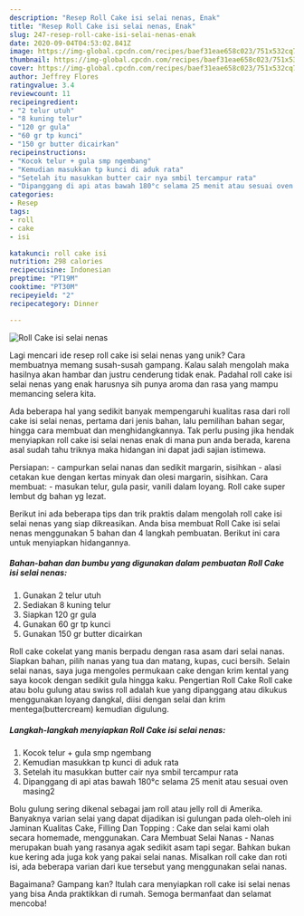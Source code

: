 ```yaml
---
description: "Resep Roll Cake isi selai nenas, Enak"
title: "Resep Roll Cake isi selai nenas, Enak"
slug: 247-resep-roll-cake-isi-selai-nenas-enak
date: 2020-09-04T04:53:02.841Z
image: https://img-global.cpcdn.com/recipes/baef31eae658c023/751x532cq70/roll-cake-isi-selai-nenas-foto-resep-utama.jpg
thumbnail: https://img-global.cpcdn.com/recipes/baef31eae658c023/751x532cq70/roll-cake-isi-selai-nenas-foto-resep-utama.jpg
cover: https://img-global.cpcdn.com/recipes/baef31eae658c023/751x532cq70/roll-cake-isi-selai-nenas-foto-resep-utama.jpg
author: Jeffrey Flores
ratingvalue: 3.4
reviewcount: 11
recipeingredient:
- "2 telur utuh"
- "8 kuning telur"
- "120 gr gula"
- "60 gr tp kunci"
- "150 gr butter dicairkan"
recipeinstructions:
- "Kocok telur + gula smp ngembang"
- "Kemudian masukkan tp kunci di aduk rata"
- "Setelah itu masukkan butter cair nya smbil tercampur rata"
- "Dipanggang di api atas bawah 180°c selama 25 menit atau sesuai oven masing2"
categories:
- Resep
tags:
- roll
- cake
- isi

katakunci: roll cake isi 
nutrition: 298 calories
recipecuisine: Indonesian
preptime: "PT19M"
cooktime: "PT30M"
recipeyield: "2"
recipecategory: Dinner

---
```



![Roll Cake isi selai nenas](https://img-global.cpcdn.com/recipes/baef31eae658c023/751x532cq70/roll-cake-isi-selai-nenas-foto-resep-utama.jpg)

Lagi mencari ide resep roll cake isi selai nenas yang unik? Cara membuatnya memang susah-susah gampang. Kalau salah mengolah maka hasilnya akan hambar dan justru cenderung tidak enak. Padahal roll cake isi selai nenas yang enak harusnya sih punya aroma dan rasa yang mampu memancing selera kita.

Ada beberapa hal yang sedikit banyak mempengaruhi kualitas rasa dari roll cake isi selai nenas, pertama dari jenis bahan, lalu pemilihan bahan segar, hingga cara membuat dan menghidangkannya. Tak perlu pusing jika hendak menyiapkan roll cake isi selai nenas enak di mana pun anda berada, karena asal sudah tahu triknya maka hidangan ini dapat jadi sajian istimewa.

Persiapan: - campurkan selai nanas dan sedikit margarin, sisihkan - alasi cetakan kue dengan kertas minyak dan olesi margarin, sisihkan. Cara membuat: - masukan telur, gula pasir, vanili dalam loyang. Roll cake super lembut dg bahan yg lezat.


Berikut ini ada beberapa tips dan trik praktis dalam mengolah roll cake isi selai nenas yang siap dikreasikan. Anda bisa membuat Roll Cake isi selai nenas menggunakan 5 bahan dan 4 langkah pembuatan. Berikut ini cara untuk menyiapkan hidangannya.

<!--inarticleads1-->

##### Bahan-bahan dan bumbu yang digunakan dalam pembuatan Roll Cake isi selai nenas:

1. Gunakan 2 telur utuh
1. Sediakan 8 kuning telur
1. Siapkan 120 gr gula
1. Gunakan 60 gr tp kunci
1. Gunakan 150 gr butter dicairkan


Roll cake cokelat yang manis berpadu dengan rasa asam dari selai nanas. Siapkan bahan, pilih nanas yang tua dan matang, kupas, cuci bersih. Selain selai nanas, saya juga mengoles permukaan cake dengan krim kental yang saya kocok dengan sedikit gula hingga kaku. Pengertian Roll Cake Roll cake atau bolu gulung atau swiss roll adalah kue yang dipanggang atau dikukus menggunakan loyang dangkal, diisi dengan selai dan krim mentega(buttercream) kemudian digulung. 

<!--inarticleads2-->

##### Langkah-langkah menyiapkan Roll Cake isi selai nenas:

1. Kocok telur + gula smp ngembang
1. Kemudian masukkan tp kunci di aduk rata
1. Setelah itu masukkan butter cair nya smbil tercampur rata
1. Dipanggang di api atas bawah 180°c selama 25 menit atau sesuai oven masing2


Bolu gulung sering dikenal sebagai jam roll atau jelly roll di Amerika. Banyaknya varian selai yang dapat dijadikan isi gulungan pada oleh-oleh ini Jaminan Kualitas Cake, Filling Dan Topping : Cake dan selai kami olah secara homemade, menggunakan. Cara Membuat Selai Nanas - Nanas merupakan buah yang rasanya agak sedikit asam tapi segar. Bahkan bukan kue kering ada juga kok yang pakai selai nanas. Misalkan roll cake dan roti isi, ada beberapa varian dari kue tersebut yang menggunakan selai nanas. 

Bagaimana? Gampang kan? Itulah cara menyiapkan roll cake isi selai nenas yang bisa Anda praktikkan di rumah. Semoga bermanfaat dan selamat mencoba!
